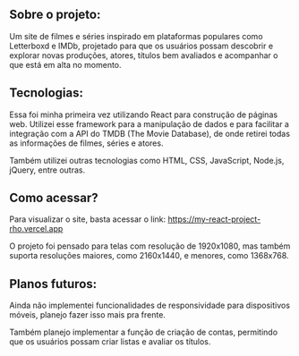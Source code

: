 ## Sobre o projeto:

Um site de filmes e séries inspirado em plataformas populares como Letterboxd e IMDb, projetado para que os usuários possam descobrir e explorar novas produções, atores, títulos bem avaliados e acompanhar o que está em alta no momento.

## Tecnologias:

Essa foi minha primeira vez utilizando React para construção de páginas web. Utilizei esse framework para a manipulação de dados e para facilitar a integração com a API do TMDB (The Movie Database), de onde retirei todas as informações de filmes, séries e atores.

Também utilizei outras tecnologias como HTML, CSS, JavaScript, Node.js, jQuery, entre outras.

## Como acessar?

Para visualizar o site, basta acessar o link: https://my-react-project-rho.vercel.app

O projeto foi pensado para telas com resolução de 1920x1080, mas também suporta resoluções maiores, como 2160x1440, e menores, como 1368x768.

## Planos futuros:

Ainda não implementei funcionalidades de responsividade para dispositivos móveis, planejo fazer isso mais pra frente.

Também planejo implementar a função de criação de contas, permitindo que os usuários possam criar listas e avaliar os títulos.